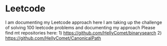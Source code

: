 # Leetcode
I am documenting my Leetcode approach here
I am taking up the challenge of solving 100 leetcode problems and documenting my approach
Please find mt repositories here:
1)
https://github.com/HellyComet/binarysearch
2)
https://github.com/HellyComet/CanonicalPath
